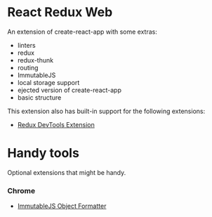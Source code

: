 # React Redux Web

An extension of create-react-app with some extras:

- linters
- redux
- redux-thunk
- routing
- ImmutableJS
- local storage support
- ejected version of create-react-app
- basic structure

This extension also has built-in support for the following extensions:

- [Redux DevTools Extension](https://github.com/zalmoxisus/redux-devtools-extension#installation)


# Handy tools

Optional extensions that might be handy.

### Chrome

- [ImmutableJS Object Formatter](https://chrome.google.com/webstore/detail/immutablejs-object-format/hgldghadipiblonfkkicmgcbbijnpeog)

